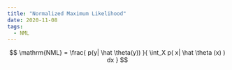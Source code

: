 ```yaml
---
title: "Normalized Maximum Likelihood"
date: 2020-11-08
tags:
  - NML
---
```



$$
\mathrm{NML} = \frac{ p(y| \hat \theta(y)) }{ \int_X p( x| \hat \theta (x) ) dx }
$$


